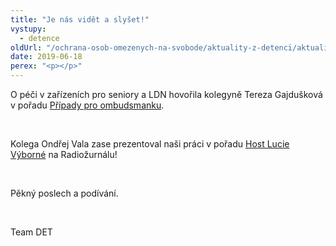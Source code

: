 ```yaml
---
title: "Je nás vidět a slyšet!"
vystupy:
  - detence
oldUrl: "/ochrana-osob-omezenych-na-svobode/aktuality-z-detenci/aktuality-z-detenci-2019/je-nas-videt-a-slyset/"
date: 2019-06-18
perex: "<p></p>"
---
```


<!-- imported from the old website -->

<p>O péči v zařízeních pro seniory a LDN hovořila kolegyně Tereza Gajdušková v pořadu <a href="https://www.ceskatelevize.cz/ivysilani/12305577320-pripad-pro-ombudsmanku/318291310170010-ldn-domovy-pro-seniory" target="_blank">Případy pro ombudsmanku</a>.</p> <p> </p> <p>Kolega Ondřej Vala zase prezentoval naši práci v pořadu <a href="https://www.youtube.com/watch?v=2NDDuXQPf9g&amp;t=402s" target="_blank">Host Lucie Výborné</a> na Radiožurnálu!</p> <p> </p> <p>Pěkný poslech a podívání.</p> <p> </p> <p>Team DET</p>
